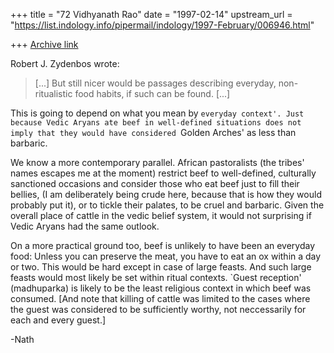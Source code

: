 +++
title = "72 Vidhyanath Rao"
date = "1997-02-14"
upstream_url = "https://list.indology.info/pipermail/indology/1997-February/006946.html"

+++
[Archive link](https://list.indology.info/pipermail/indology/1997-February/006946.html)

Robert J. Zydenbos <zydenbos at giasbg01.vsnl.net.in> wrote:
> [...] But still nicer would be passages describing everyday,
> non-ritualistic food habits, if such can be found. [...]

This is going to depend on what you mean by `everyday context'.
Just because Vedic Aryans ate beef in well-defined situations
does not imply that they would have considered `Golden Arches'
as less than barbaric. 

We know a more contemporary parallel. African pastoralists
(the tribes' names escapes me at the moment) restrict beef
to well-defined, culturally sanctioned occasions and
consider those who eat beef just to fill their bellies,
(I am deliberately being crude here, because that is how
they would probably put it), or to tickle their palates,
to be cruel and barbaric. Given the overall place of cattle
in the vedic belief system, it would not surprising if Vedic
Aryans had the same outlook.

On a more practical ground too, beef is unlikely to
have been an everyday food: Unless you can preserve
the meat, you have to eat an ox within a day or two.
This would be hard except in case of large feasts.
And such large feasts would most likely be set within
ritual contexts. `Guest reception' (madhuparka) is 
likely to be the least religious context in which
beef was consumed. [And note that killing of cattle
was limited to the cases where the guest was considered
to be sufficiently worthy, not neccessarily for each
and every guest.]

-Nath





